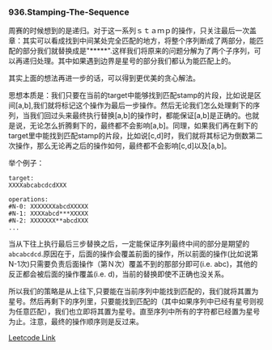 ### 936.Stamping-The-Sequence

周赛的时候想到的是递归。对于这一系列ｓｔａｍｐ的操作，只关注最后一次盖章：其实可以看成找到中间某处完全匹配的地方，将整个序列断成了两部分，能匹配的部分我们就替换成是"*****".这样我们将原来的问题分解为了两个子序列，可以再递归处理。其中如果遇到边界是星号的部分我们都认为能匹配上的。

其实上面的想法再进一步的话，可以得到更优美的贪心解法。

思想本质是：我们只要在当前的target中能够找到匹配stamp的片段，比如说是区间[a,b],我们就将标记这个操作为最后一步操作。然后无论我们怎么处理剩下的序列，当我们回过头来最终执行替换[a,b]的操作时，都能保证[a,b]是正确的。也就是说，无论怎么折腾剩下的，最终都不会影响[a,b]。同理，如果我们再在剩下的target里中能找到匹配stamp的片段，比如说[c,d]时，我们就将其标记为倒数第二次操作，那么无论再之后的操作如何，最终都不会影响[c,d]以及[a,b]。

举个例子：
```
target:
XXXXabcabcdcdXXX

operations:
#N-0: XXXXXXXabcdXXXXX
#N-1: XXXXabcd***XXXXX
#N-2: XXXXXXX**abcdXXX
...
```
当从下往上执行最后三步替换之后，一定能保证序列最终中间的部分是期望的```abcabcdcd```.原因在于，后面的操作会覆盖前面的操作，所以前面的操作(比如说第N-1次)只需要负责后面操作（第Ｎ次）覆盖不到的那部分即可(i.e. abc)，其他的反正都会被后面的操作覆盖(i.e. d)，当前的替换即使不正确也没关系。

所以我们的策略是从上往下,只要能在当前序列中能找到匹配的，我们就将其置为星号。然后再剩下的序列里，只要能找到匹配的（其中如果序列中已经有星号则视为任意匹配），我们也立即将其置为星号。直至序列中所有的字符都已经置为星号为止。注意，最终的操作顺序则是反过来。


[Leetcode Link](https://leetcode.com/problems/stamping-the-sequence)